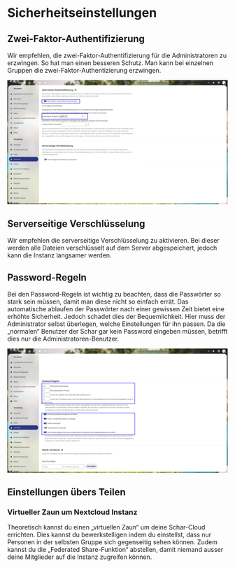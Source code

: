 # Sicherheitseinstellungen

## Zwei-Faktor-Authentifizierung

Wir empfehlen, die zwei-Faktor-Authentifizierung für die Administratoren zu erzwingen. So hat man einen besseren Schutz. Man kann bei einzelnen Gruppen die zwei-Faktor-Authentizierung erzwingen.

![](../../assets/Admin/Sicherheitseinstellungen/Sicherheitseinstellungen_2FA-4.jpg)

## Serverseitige Verschlüsselung

Wir empfehlen die serverseitige Verschlüsselung zu aktivieren. Bei dieser werden alle Dateien verschlüsselt auf dem Server abgespeichert, jedoch kann die Instanz langsamer werden.

## Password-Regeln

Bei den Password-Regeln ist wichtig zu beachten, dass die Passwörter so stark sein müssen, damit man diese nicht so einfach errät. Das automatische ablaufen der Passwörter nach einer gewissen Zeit bietet eine erhöhte Sicherheit. Jedoch schadet dies der Bequemlichkeit. Hier muss der Administrator selbst überlegen, welche Einstellungen für ihn passen. Da die „normalen“ Benutzer der Schar gar kein Password eingeben müssen, betrifft dies nur die Administratoren-Benutzer.

![Password-Regeln](../../assets/Admin/Sicherheitseinstellungen/Sicherheitseinstellungen_Passwort-Regeln.jpg)

## Einstellungen übers Teilen

### Virtueller Zaun um Nextcloud Instanz

Theoretisch kannst du einen „virtuellen Zaun“ um deine Schar-Cloud errichten. Dies kannst du bewerkstelligen indem du einstellst, dass nur Personen in der selbsten Gruppe sich gegenseitig sehen können. Zudem kannst du die „Federated Share-Funktion“ abstellen, damit niemand ausser deine Mitglieder auf die Instanz zugreifen können.